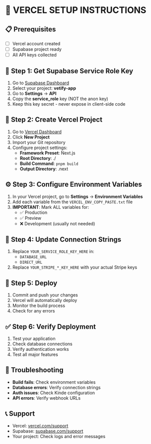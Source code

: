 # 🚀 VERCEL SETUP INSTRUCTIONS

## 📋 Prerequisites
- [ ] Vercel account created
- [ ] Supabase project ready
- [ ] All API keys collected

## 🔑 Step 1: Get Supabase Service Role Key
1. Go to [Supabase Dashboard](https://supabase.com/dashboard)
2. Select your project: **vetify-app**
3. Go to **Settings** → **API**
4. Copy the **service_role** key (NOT the anon key)
5. Keep this key secret - never expose in client-side code

## 🚀 Step 2: Create Vercel Project
1. Go to [Vercel Dashboard](https://vercel.com/dashboard)
2. Click **New Project**
3. Import your Git repository
4. Configure project settings:
   - **Framework Preset**: Next.js
   - **Root Directory**: ./
   - **Build Command**: `pnpm build`
   - **Output Directory**: .next

## ⚙️ Step 3: Configure Environment Variables
1. In your Vercel project, go to **Settings** → **Environment Variables**
2. Add each variable from the `VERCEL_ENV_COPY_PASTE.txt` file
3. **IMPORTANT**: Mark ALL variables for:
   - ✅ Production
   - ✅ Preview
   - ❌ Development (usually not needed)

## 🔧 Step 4: Update Connection Strings
1. Replace `YOUR_SERVICE_ROLE_KEY_HERE` in:
   - `DATABASE_URL`
   - `DIRECT_URL`
2. Replace `YOUR_STRIPE_*_KEY_HERE` with your actual Stripe keys

## 🚀 Step 5: Deploy
1. Commit and push your changes
2. Vercel will automatically deploy
3. Monitor the build process
4. Check for any errors

## ✅ Step 6: Verify Deployment
1. Test your application
2. Check database connections
3. Verify authentication works
4. Test all major features

## 🚨 Troubleshooting
- **Build fails**: Check environment variables
- **Database errors**: Verify connection strings
- **Auth issues**: Check Kinde configuration
- **API errors**: Verify webhook URLs

## 📞 Support
- Vercel: [vercel.com/support](https://vercel.com/support)
- Supabase: [supabase.com/support](https://supabase.com/support)
- Your project: Check logs and error messages
